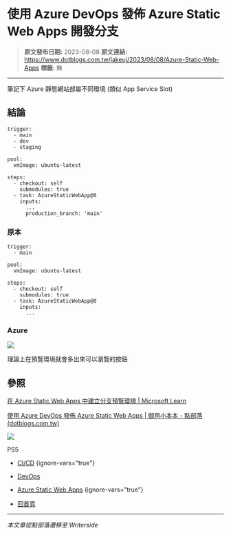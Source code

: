# 使用 Azure DevOps 發佈 Azure Static Web Apps 開發分支

> **原文發布日期:** 2023-08-08
> **原文連結:** https://www.dotblogs.com.tw/jakeuj/2023/08/08/Azure-Static-Web-Apps
> **標籤:** 無

---

筆記下 Azure 靜態網站部屬不同環境 (類似 App Service Slot)

## 結論

```
trigger:
  - main
  - dev
  - staging

pool:
  vmImage: ubuntu-latest

steps:
  - checkout: self
    submodules: true
  - task: AzureStaticWebApp@0
    inputs:
      ...
      production_branch: 'main'
```

### 原本

```
trigger:
  - main

pool:
  vmImage: ubuntu-latest

steps:
  - checkout: self
    submodules: true
  - task: AzureStaticWebApp@0
    inputs:
      ...
```

### Azure

![](https://dotblogsfile.blob.core.windows.net/user/小小朱/effc1a28-9e54-40dd-afe3-2493f9e92a76/1691466037.png.png)

理論上在預覽環境就會多出來可以瀏覽的按鈕

## 參照

[在 Azure Static Web Apps 中建立分支預覽環境 | Microsoft Learn](https://learn.microsoft.com/zh-tw/azure/static-web-apps/branch-environments?tabs=azure-devops#example)

[使用 Azure DevOps 發佈 Azure Static Web Apps | 御用小本本 - 點部落 (dotblogs.com.tw)](https://dotblogs.com.tw/jakeuj/2021/08/25/static-web-apps-publish-devops)

![](https://card.psnprofiles.com/1/jakeuj.png)

PS5

* [CI/CD](/jakeuj/Tags?qq=CI%2FCD)
{ignore-vars="true"}
* [DevOps](/jakeuj/Tags?qq=DevOps)
* [Azure Static Web Apps](/jakeuj/Tags?qq=Azure%20Static%20Web%20Apps)
{ignore-vars="true"}

* [回首頁](/jakeuj)

---

*本文章從點部落遷移至 Writerside*
